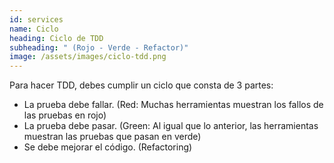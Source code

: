```yaml
---
id: services
name: Ciclo
heading: Ciclo de TDD
subheading: " (Rojo - Verde - Refactor)"
image: /assets/images/ciclo-tdd.png
---
```


Para hacer TDD, debes cumplir un ciclo que consta de 3 partes:

- La prueba debe fallar. (Red: Muchas herramientas muestran los fallos de las pruebas en rojo)
- La prueba debe pasar. (Green: Al igual que lo anterior, las herramientas muestran las pruebas que pasan en verde)
- Se debe mejorar el código. (Refactoring)